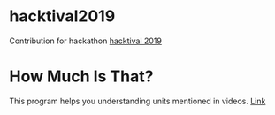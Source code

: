 # hacktival2019

Contribution for hackathon [hacktival 2019](https://hacktival.io/)

# How Much Is That?

This program helps you understanding units mentioned in videos. [Link](https://devpost.com/software/understandyournumbers)
